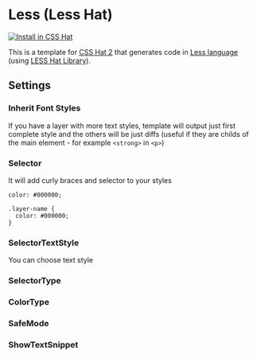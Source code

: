 # Less (Less Hat)

[![Install in CSS Hat](http://img.shields.io/badge/install-to%20CSS%20Hat-blue.svg)](http://addons.csshat.com/?install=csshat/language-less-lesshat)

This is a template for [CSS Hat 2](https://csshat.com/) that generates code in [Less language](http://lesscss.org/) (using [LESS Hat Library](http://lesshat.com/)).

## Settings

### Inherit Font Styles

If you have a layer with more text styles, template will output just first complete style and the others will be just diffs (useful if they are childs of the main element - for example `<strong>` in `<p>`)

### Selector

It will add curly braces and selector to your styles

    color: #000000;
    
    .layer-name {
      color: #000000;
    }

### SelectorTextStyle

You can choose text style

### SelectorType

### ColorType

### SafeMode

### ShowTextSnippet
